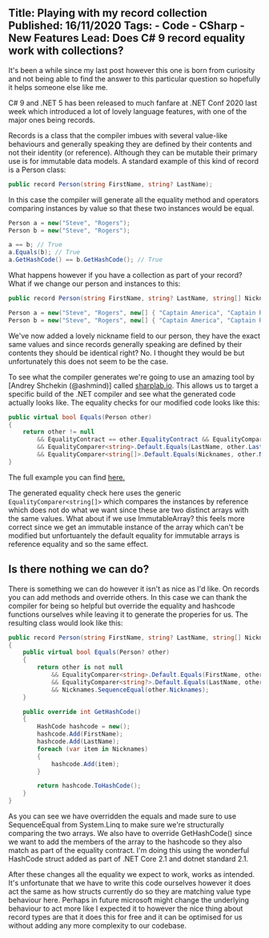 Title: Playing with my record collection
Published: 16/11/2020
Tags: 
    - Code 
    - CSharp
    - New Features
Lead: Does C# 9 record equality work with collections?
---

It's been a while since my last post however this one is born from curiosity and not being able to find the answer to this particular question so hopefully it helps someone else like me.

C# 9 and .NET 5 has been released to much fanfare at .NET Conf 2020 last week which introduced a lot of lovely language features, with one of the major ones being records.

Records is a class that the compiler imbues with several value-like behaviours and generally speaking they are defined by their contents and not their identity (or reference). 
Although they can be mutable their primary use is for immutable data models.
A standard example of this kind of record is a Person class:
```cs
public record Person(string FirstName, string? LastName);
```

In this case the compiler will generate all the equality method and operators comparing instances by value so that these two instances would be equal.
```cs
Person a = new("Steve", "Rogers");
Person b = new("Steve", "Rogers");

a == b; // True
a.Equals(b); // True
a.GetHashCode() == b.GetHashCode(); // True
```

What happens however if you have a collection as part of your record? What if we change our person and instances to this:
```cs
public record Person(string FirstName, string? LastName, string[] Nicknames);

Person a = new("Steve", "Rogers", new[] { "Captain America", "Captain Rogers" });
Person b = new("Steve", "Rogers", new[] { "Captain America", "Captain Rogers" });
```

We've now added a lovely nickname field to our person, they have the exact same values and since records generally speaking are defined by their contents they should be identical right? No. I thought they would be but unfortunately this does not seem to be the case.

To see what the compiler generates we're going to use an amazing tool by [Andrey Shchekin (@ashmind)] called [sharplab.io](https://sharplab.io).
This allows us to target a specific build of the .NET compiler and see what the generated code actually looks like.
The equality checks for our modified code looks like this:
```cs
public virtual bool Equals(Person other)
{
    return other != null 
	    && EqualityContract == other.EqualityContract && EqualityComparer<string>.Default.Equals(FirstName, other.FirstName) 
	    && EqualityComparer<string>.Default.Equals(LastName, other.LastName) 
	    && EqualityComparer<string[]>.Default.Equals(Nicknames, other.Nicknames);
}
```
The full example you can find [here.](https://sharplab.io/#v2:EYLgZgpghgLgrgJwgZwLQGMD2A3KCCWUAdjKkvAkcgDQAmIA1AD4ACATAIwCwAULywGYABEiwJaQgAoQEyTEQAULDgAYhAMXyyYAOSgBbCNSHKVAfiEAZKMl0GjJ1QG0AukJ350AayL3kASgBuXl5fQ2QAByh0CEcAOgAlOBJ8QziAYUx9CPwAGxkAZRlsTxReAG9eIWqTYXYhAElkAFEADxgZX1yGonwYcoBfXgGgA=)

The generated equality check here uses the generic `EqualityComparer<string[]>` which compares the instances by reference which does not do what we want since these are two distinct arrays with the same values.
What about if we use ImmutableArray<string>? this feels more correct since we get an immutable instance of the array which can't be modified but unfortuantely the default equality for immutable arrays is reference equality and so the same effect.

## Is there nothing we can do?
There is something we can do however it isn't as nice as I'd like. On records you can add methods and override others. 
In this case we can thank the compiler for being so helpful but override the equality and hashcode functions ourselves while leaving it to generate the properies for us.
The resulting class would look like this:
```cs
public record Person(string FirstName, string? LastName, string[] Nicknames)
{
    public virtual bool Equals(Person? other)
    {
        return other is not null
            && EqualityComparer<string>.Default.Equals(FirstName, other.FirstName)
            && EqualityComparer<string?>.Default.Equals(LastName, other.LastName)
            && Nicknames.SequenceEqual(other.Nicknames);
    }

    public override int GetHashCode()
    {
        HashCode hashcode = new();
        hashcode.Add(FirstName);
        hashcode.Add(LastName);
        foreach (var item in Nicknames)
        {
            hashcode.Add(item);
        }

        return hashcode.ToHashCode();
    }
}
```

As you can see we have overridden the equals and made sure to use SequenceEqual from System.Linq to make sure we're structurally comparing the two arrays.
We also have to override GetHashCode() since we want to add the members of the array to the hashcode so they also match as part of the equality contract.
I'm doing this using the wonderful HashCode struct added as part of .NET Core 2.1 and dotnet standard 2.1.

After these changes all the equality we expect to work, works as intended.
It's unfortunate that we have to write this code ourselves however it does act the same as how structs currently do so they are matching value type behaviour here.
Perhaps in future microsoft might change the underlying behaviour to act more like I expected it to however the nice thing about record types are that it does this for free and it can be optimised for us without adding any more complexity to our codebase.

